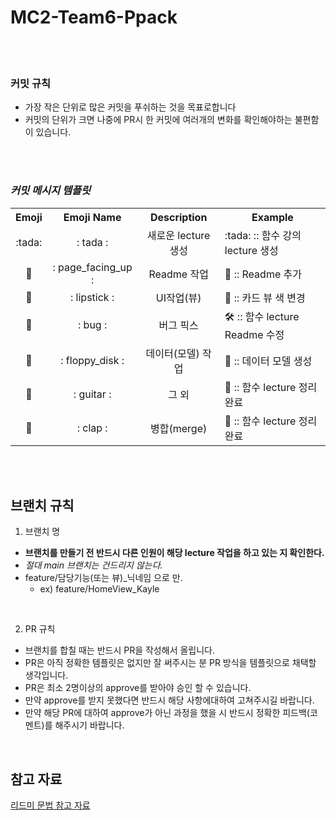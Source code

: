 # MC2-Team6-Ppack

<br><br>

### 커밋 규칙
- 가장 작은 단위로 많은 커밋을 푸쉬하는 것을 목표로합니다
- 커밋의 단위가 크면 나중에 PR시 한 커밋에 여러개의 변화를 확인해야하는 불편함이 있습니다.  


<br><br>

### *커밋 메시지 템플릿*

<table align = "center">
 
 <th> Emoji  </th>
 <th> Emoji Name </th>
 <th> Description</th>
 <th> Example </th>
 
 <tr>
   <td align = "center"> :tada: </td>
   <td align = "center"> : tada : </td>
    <td align = "center"> 새로운 lecture 생성 </td>
     <td align = "left"> :tada: :: 함수 강의 lecture 생성 </td>
 </tr>
 
  <tr>
   <td align = "center"> 📄 </td>
   <td align = "center"> : page_facing_up : </td>
    <td align = "center">  Readme 작업 </td>
     <td align = "left"> 📄 :: Readme 추가 </td>
 </tr>
 
 
  <tr>
   <td align = "center"> 💄 </td>
   <td align = "center"> : lipstick : </td>
    <td align = "center"> UI작업(뷰) </td>
     <td align = "left"> 💄 :: 카드 뷰 색 변경 </td>
 </tr>
 
 
  <tr>
   <td align = "center"> 🐞 </td>
   <td align = "center"> : bug : </td>
    <td align = "center"> 버그 픽스 </td>
     <td align = "left"> 🛠️ :: 함수 lecture Readme 수정 </td>
 </tr>
 
 <tr>
   <td align = "center"> 💾 </td>
   <td align = "center"> : floppy_disk : </td>
    <td align = "center"> 데이터(모델) 작업 </td>
     <td align = "left"> 💾 :: 데이터 모델 생성 </td>
 </tr>
 
 
  <tr>
   <td align = "center"> 🎸  </td>
   <td align = "center"> : guitar : </td>
    <td align = "center">  그 외 </td>
     <td align = "left"> 🎸 :: 함수 lecture 정리 완료 </td>
 </tr>

  <tr>
   <td align = "center"> 👏 </td>
   <td align = "center"> : clap : </td>
    <td align = "center">  병합(merge) </td>
     <td align = "left"> 👏 :: 함수 lecture 정리 완료 </td>
 </tr>
 



</table>

<br><br>

## 브랜치 규칙 

1. 브랜치 명
 - **브랜치를 만들기 전 반드시 다른 인원이 해당 lecture 작업을 하고 있는 지 확인한다.**
 - _절대 main 브랜치는 건드리지 않는다._
 - feature/담당기능(또는 뷰)_닉네임 으로 만.
   -  ex) feature/HomeView_Kayle 
   

<br>

2. PR 규칙
 - 브랜치를 합칠 때는 반드시 PR을 작성해서 올립니다.
 - PR은 아직 정확한 템플릿은 없지만 잘 써주시는 분 PR 방식을 템플릿으로 채택할 생각입니다.
 - PR은 최소 2명이상의 approve를 받아야 승인 할 수 있습니다.
 - 만약 approve를 받지 못했다면 반드시 해당 사항에대하여 고쳐주시길 바랍니다.
 - 만약 해당 PR에 대하여 approve가 아닌 과정을 했을 시 반드시 정확한 피드백(코멘트)를 해주시기 바랍니다.

<br>

## 참고 자료
[리드미 문법 참고 자료](https://gist.github.com/ihoneymon/652be052a0727ad59601)
